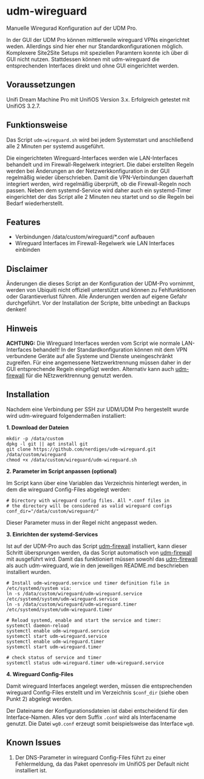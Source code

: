 # udm-wireguard
Manuelle Wiregurad Konfiguration auf der UDM Pro.

In der GUI der UDM Pro können mittlerweile wireguard VPNs eingerichtet weden. Allerdings sind hier eher nur Standardkonfigurationen möglich. Komplexere Site2Site Setups mit speziellen Paramtern konnte ich über di GUI nicht nutzen. Stattdessen können mit udm-wireguard die entsprechenden Interfaces direkt und ohne GUI eingerichtet werden.

## Voraussetzungen
Unifi Dream Machine Pro mit UnifiOS Version 3.x. Erfolgreich getestet mit UnifiOS 3.2.7.

## Funktionsweise
Das Script `udm-wireguard.sh` wird bei jedem Systemstart und anschließend alle 2 Minuten per systemd ausgeführt. 

Die eingerichteten Wireguard-Interfaces werden wie LAN-Interfaces behandelt und im Firewall-Regelwerk integriert. Die dabei erstellten Regeln werden bei Änderungen an der Netzwerkkonfiguration in der GUI regelmäßig wieder überschrieben. Damit die VPN-Verbindungen dauerhaft integriert werden, wird regelmäßig überprüft, ob die Firewall-Regeln noch passen. Neben dem systemd-Service wird daher auch ein systemd-Timer eingerichtet der das Script alle 2 Minuten neu startet und so die Regeln bei Bedarf wiederherstellt.

## Features
- Verbindungen /data/custom/wireguard/*.conf aufbauen
- Wireguard Interfaces im Firewall-Regelwerk wie LAN Interfaces einbinden 

## Disclaimer
Änderungen die dieses Script an der Konfiguration der UDM-Pro vornimmt, werden von Ubiquiti nicht offiziell unterstützt und können zu Fehlfunktionen oder Garantieverlust führen. Alle Änderungen werden auf eigene Gefahr durchgeführt. Vor der Installation der Scripte, bitte unbedingt an Backups denken!

## Hinweis
**ACHTUNG:** Die Wireguard Interfaces werden vom Script wie normale LAN-Interfaces behandelt! In der Standardkonfiguration können mit dem VPN verbundene Geräte auf alle Systeme und Dienste uneingeschränkt zugreifen. Für eine angemessene Netzwerktrennung müssen daher in der GUI entsprechende Regeln eingefügt werden. Alternativ kann auch [udm-firewall](https://github.com/nerdiges/udm-firewall) für die NEtzwerktrennung genutzt werden.

## Installation
Nachdem eine Verbindung per SSH zur UDM/UDM Pro hergestellt wurde wird udm-wireguard folgendermaßen installiert:

**1. Download der Dateien**

```
mkdir -p /data/custom
dpkg -l git || apt install git
git clone https://github.com/nerdiges/udm-wireguard.git /data/custom/wireguard
chmod +x /data/custom/wireguard/udm-wireguard.sh
```

**2. Parameter im Script anpassen (optional)**

Im Script kann über eine Variablen das Verzeichnis hinterlegt werden, in dem die wireguard Config-Files abgelegt werden:

```
# Directory with wireguard config files. All *.conf files in
# the directory will be considered as valid wireguard configs
conf_dir="/data/custom/wireguard/"
```

Dieser Parameter muss in der Regel nicht angepasst weden.

**3. Einrichten der systemd-Services**

Ist auf der UDM-Pro auch das Script [udm-firewall](https://github.com/nerdiges/udm-firewall) installiert, kann dieser Schritt übersprungen werden, da das Script automatisch von [udm-firewall](https://github.com/nerdiges/udm-firewall) mit ausgeführt wird. Damit das funktioniert müssen sowohl das [udm-firewall](https://github.com/nerdiges/udm-firewall) als auch udm-wireguard, wie in den jeweiligen README.md beschrieben installiert wurden. 

```
# Install udm-wireguard.service und timer definition file in /etc/systemd/system via:
ln -s /data/custom/wireguard/udm-wireguard.service /etc/systemd/system/udm-wireguard.service
ln -s /data/custom/wireguard/udm-wireguard.timer /etc/systemd/system/udm-wireguard.timer

# Reload systemd, enable and start the service and timer:
systemctl daemon-reload
systemctl enable udm-wireguard.service
systemctl start udm-wireguard.service
systemctl enable udm-wireguard.timer
systemctl start udm-wireguard.timer

# check status of service and timer
systemctl status udm-wireguard.timer udm-wireguard.service
```

**4. Wireguard Config-Files**

Damit wireguard Interfaces angelegt werden, müssen die entsprechenden wireguard Config-Files erstellt und im Verzeichnis `$conf_dir` (siehe oben Punkt 2) abgelegt werden.

Der Dateiname der Konfigurationsdateien ist dabei entscheidend für den Interface-Namen. Alles vor dem Suffix `.conf` wird als Interfacename genutzt. Die Datei `wg0.conf` erzeugt somit beispielsweise das Interface `wg0`.

## Known Issues
1. Der DNS-Parameter in wireguard Config-Files führt zu einer Fehlermeldung, da das Paket openresolv im UnifiOS per Default nicht installiert ist. 